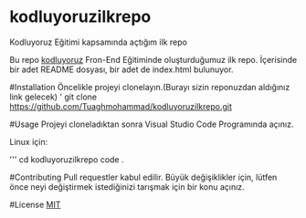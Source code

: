 # kodluyoruzilkrepo
Kodluyoruz Eğitimi kapsamında açtığım ilk repo

Bu repo [kodluyoruz](www.kodluyoruz.com) Fron-End Eğitiminde oluşturduğumuz ilk repo. İçerisinde bir adet README dosyası, bir adet de index.html bulunuyor.

#Installation
Öncelikle projeyi clonelayın.(Burayı sizin reponuzdan aldığınız link gelecek)
'
git clone https://github.com/Tuaghmohammad/kodluyoruzilkrepo.git

#Usage
Projeyi cloneladıktan sonra Visual Studio Code Programında açınız.

Linux için:

'''
cd kodluyoruzilkrepo
code .

#Contributing
Pull requestler kabul edilir. Büyük değişiklikler için, lütfen önce neyi değiştirmek istediğinizi tarışmak için bir konu açınız.

#License
[MIT](https://choosealicense.com/licenses/mit/)

